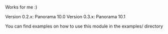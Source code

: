 Works for me :)

Version 0.2.x: Panorama 10.0
Version 0.3.x: Panorama 10.1

You can find examples on how to use this module in the examples/ directory
